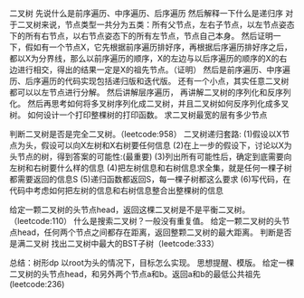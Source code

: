 二叉树
先说什么是前序遍历、中序遍历、后序遍历
然后解释一下什么是递归序
对于二叉树来说，节点类型一共分为五类：所有父节点，左右子节点，以左节点姿态下的所有右节点，以右节点姿态下的所有左节点，节点自己本身。
然后证明一下，假如有一个节点X，它先根据前序遍历排好序，再根据后序遍历排好序之后，都以X为分界线，那么以前序遍历的顺序，X的左边与以后序遍历的顺序的X的右边进行相交，得出的结果一定是X的祖先节点。（证明）
然后是前序遍历、中序遍历、后序遍历的代码实现包括递归版和迭代版。
还有一个小点，其实任意二叉树都可以以左节点进行分解。
然后讲解层序遍历，
再讲解二叉树的序列化和反序列化。
然后再思考如何将多叉树序列化成二叉树，并且二叉树如何反序列化成多叉树。
如何设计一个打印整棵树的打印函数。
求二叉树最宽的层有多少节点

判断二叉树是否是完全二叉树。（leetcode:958）
二叉树递归套路:
(1)假设以X节点为头，假设可以向X左树和X右树要任何信息
(2)在上一步的假设下，讨论以X为头节点的树，得到答案的可能性:(最重要)
(3)列出所有可能性后，确定到底需要向左树和右树要什么样的信息
(4)把左树信息和右树信息求全集，就是任何一棵子树都需要返回的信息S
(5)递归函数都返回S，每一棵子树都这么要求
(6)写代码，在代码中考虑如何把左树的信息和右树信息整合出整棵树的信息

给定一颗二叉树的头节点head，返回这棵二叉树是不是平衡二叉树。（leetcode:110）
什么是搜索二叉树？一般没有重复值。
给定一颗二叉树的头节点head，任何两个节点之间都存在距离，返回整颗二叉树的最大距离。
判断是否是满二叉树
找出二叉树中最大的BST子树（leetcode:333）

总结：树形dp
以root为头的情况下，目标怎么实现。
思想提醒、模版。
给定一棵二叉树的头节点head，和另外两个节点a和b。返回a和b的最低公共祖先(leetcode:236)
